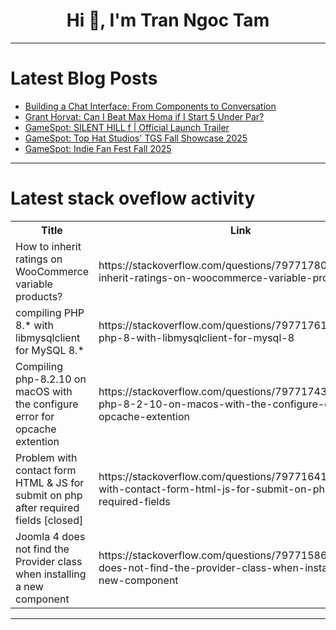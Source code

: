 <h1 align="center">Hi 👋, I'm Tran Ngoc Tam</h1>

---

# Latest Blog Posts 
<!-- BLOG-POST-LIST:START -->
- [Building a Chat Interface: From Components to Conversation](https://dev.to/gazolla/building-a-chat-interface-from-components-to-conversation-53jc)
- [Grant Horvat: Can I Beat Max Homa if I Start 5 Under Par?](https://dev.to/youtube_golf/grant-horvat-can-i-beat-max-homa-if-i-start-5-under-par-i91)
- [GameSpot: SILENT HILL f | Official Launch Trailer](https://dev.to/gg_news/gamespot-silent-hill-f-official-launch-trailer-2cj0)
- [GameSpot: Top Hat Studios&#39; TGS Fall Showcase 2025](https://dev.to/gg_news/gamespot-top-hat-studios-tgs-fall-showcase-2025-20hc)
- [GameSpot: Indie Fan Fest Fall 2025](https://dev.to/gg_news/gamespot-indie-fan-fest-fall-2025-4bo)
<!-- BLOG-POST-LIST:END -->

---

# Latest stack oveflow activity
<table>
  <tr><th>Title</th><th>Link</th></tr>
  <!-- STACKOVERFLOW:START --><tr><td>How to inherit ratings on WooCommerce variable products?</td><td>https://stackoverflow.com/questions/79771780/how-to-inherit-ratings-on-woocommerce-variable-products</td></tr><tr><td>compiling PHP 8.* with libmysqlclient for MySQL 8.*</td><td>https://stackoverflow.com/questions/79771761/compiling-php-8-with-libmysqlclient-for-mysql-8</td></tr><tr><td>Compiling php-8.2.10 on macOS with the configure error for opcache extention</td><td>https://stackoverflow.com/questions/79771743/compiling-php-8-2-10-on-macos-with-the-configure-error-for-opcache-extention</td></tr><tr><td>Problem with contact form HTML &amp; JS for submit on php after required fields [closed]</td><td>https://stackoverflow.com/questions/79771641/problem-with-contact-form-html-js-for-submit-on-php-after-required-fields</td></tr><tr><td>Joomla 4 does not find the Provider class when installing a new component</td><td>https://stackoverflow.com/questions/79771586/joomla-4-does-not-find-the-provider-class-when-installing-a-new-component</td></tr><!-- STACKOVERFLOW:END -->
</table>

---


